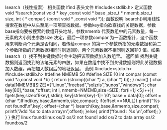 lsearch（线性搜索）
相关函数
lfind
表头文件
#include<stdlib.h>
定义函数
void *lsearch(const void * key ,const void * base ,size_t * nmemb,size_t size, int ( * compar) (const void * ,const void *));
函数说明
lsearch()利用线性搜索在数组中从头至尾一项项查找数据。参数key指向欲查找的关键数据，参数base指向要被搜索的数组开头地址，参数nmemb 代表数组中的元素数量，每一元素的大小则由参数size 决定，最后一项参数compar 为一函数指针，这个函数用来判断两个元素是否相同，若传给compar 的第一个参数所指的元素数据和第二个参数所指的元素数据相同时则返回0，两个元素数据不相同则返回非0 值。如果lsearch（）找不到关键数据时会主动把该项数据加入数组里。
返回值
找到关键数据则返回找到的该笔元素的四肢，如果在数组中找不到关键数据则将此关键数据加入数组，再把加入数组后的地址返回。
范例
#include<stdio.h>
#include<stdlib.h>
#define NMEMB 50
#define SIZE 10
int compar (comst void *a,const void *b)
{
return (strcmp((char *) a, (char *) b));
}
main()
{
char data[NMEMB][SIZE]={“Linux”,”freebsd”,”solzris”,”sunos”,”windows”};
char key[80],*base,*offset;
int i, nmemb=NMEMB,size=SIZE;
for(i=1;i<5;i++){
fgets(key,sizeof9key),stdin);
key[strlen(key)-1]=’\0’;
base = data[0];
offset = (char *)lfind(key,base,&nmemb,size,compar);
if(offset ==NULL){
printf(“%s not found!\n”,key);
offset=(char *) lsearch(key,base,&nmemb,size,compar);
printf(“Add %s to data array\n”,offset);
}else{
printf(“found : %s \n”,offset);
}
}
}
执行
linux
found:linux
os/2
os/2 not found!
add os/2 to data array
os/2
found:os/2